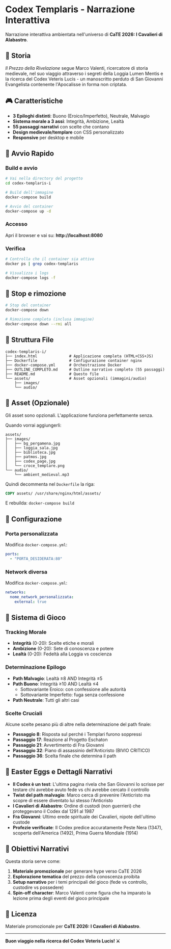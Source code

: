 # Codex Templaris - Narrazione Interattiva

Narrazione interattiva ambientata nell'universo di **CaTE 2026: I Cavalieri di Alabastro**.

## 📖 Storia

*Il Prezzo della Rivelazione* segue Marco Valenti, ricercatore di storia medievale, nel suo viaggio attraverso i segreti della Loggia Lumen Mentis e la ricerca del Codex Veteris Lucis - un manoscritto perduto di San Giovanni Evangelista contenente l'Apocalisse in forma non criptata.

## 🎮 Caratteristiche

- **3 Epiloghi distinti**: Buono (Eroico/Imperfetto), Neutrale, Malvagio
- **Sistema morale a 3 assi**: Integrità, Ambizione, Lealtà
- **55 passaggi narrativi** con scelte che contano
- **Design medievale/templare** con CSS personalizzato
- **Responsive** per desktop e mobile

## 🚀 Avvio Rapido

### Build e avvio
```bash
# Vai nella directory del progetto
cd codex-templaris-i

# Build dell'immagine
docker-compose build

# Avvio del container
docker-compose up -d
```

### Accesso
Apri il browser e vai su: **http://localhost:8080**

### Verifica
```bash
# Controlla che il container sia attivo
docker ps | grep codex-templaris

# Visualizza i logs
docker-compose logs -f
```

## 🛑 Stop e rimozione

```bash
# Stop del container
docker-compose down

# Rimozione completa (inclusa immagine)
docker-compose down --rmi all
```

## 📁 Struttura File

```
codex-templaris-i/
├── index.html              # Applicazione completa (HTML+CSS+JS)
├── Dockerfile              # Configurazione container nginx
├── docker-compose.yml      # Orchestrazione Docker
├── OUTLINE_COMPLETO.md     # Outline narrativo completo (55 passaggi)
├── README.md               # Questo file
└── assets/                 # Asset opzionali (immagini/audio)
    ├── images/
    └── audio/
```

## 🎨 Asset (Opzionale)

Gli asset sono opzionali. L'applicazione funziona perfettamente senza.

Quando vorrai aggiungerli:

```
assets/
├── images/
│   ├── bg_pergamena.jpg
│   ├── loggia_sala.jpg
│   ├── biblioteca.jpg
│   ├── patmos.jpg
│   ├── codex_page.jpg
│   └── croce_templare.png
└── audio/
    └── ambient_medieval.mp3
```

Quindi decommenta nel `Dockerfile` la riga:
```dockerfile
COPY assets/ /usr/share/nginx/html/assets/
```

E rebuilda: `docker-compose build`

## 🔧 Configurazione

### Porta personalizzata
Modifica `docker-compose.yml`:
```yaml
ports:
  - "PORTA_DESIDERATA:80"
```

### Network diversa
Modifica `docker-compose.yml`:
```yaml
networks:
  nome_network_personalizzata:
    external: true
```

## 📝 Sistema di Gioco

### Tracking Morale
- **Integrità** (0-20): Scelte etiche e morali
- **Ambizione** (0-20): Sete di conoscenza e potere
- **Lealtà** (0-20): Fedeltà alla Loggia vs coscienza

### Determinazione Epilogo
- **Path Malvagio**: Lealtà ≥8 AND Integrità ≤5
- **Path Buono**: Integrità ≥10 AND Lealtà ≤4
  - Sottovariante Eroico: con confessione alle autorità
  - Sottovariante Imperfetto: fuga senza confessione
- **Path Neutrale**: Tutti gli altri casi

### Scelte Cruciali
Alcune scelte pesano più di altre nella determinazione del path finale:
- **Passaggio 8**: Risposta sul perché i Templari furono soppressi
- **Passaggio 17**: Reazione al Progetto Eschaton
- **Passaggio 21**: Avvertimento di Fra Giovanni
- **Passaggio 32**: Piano di assassinio dell'Anticristo (BIVIO CRITICO)
- **Passaggio 36**: Scelta finale che determina il path

## 🌟 Easter Eggs e Dettagli Narrativi

- **Il Codex è un test**: L'ultima pagina rivela che San Giovanni lo scrisse per testare chi avrebbe avuto fede vs chi avrebbe cercato il controllo
- **Twist del path malvagio**: Marco cerca di prevenire l'Anticristo ma scopre di essere diventato lui stesso l'Anticristo
- **I Cavalieri di Alabastro**: Ordine di custodi (non guerrieri) che proteggevano il Codex dal 1291 al 1987
- **Fra Giovanni**: Ultimo erede spirituale dei Cavalieri, nipote dell'ultimo custode
- **Profezie verificate**: Il Codex predice accuratamente Peste Nera (1347), scoperta dell'America (1492), Prima Guerra Mondiale (1914)

## 🎯 Obiettivi Narrativi

Questa storia serve come:
1. **Materiale promozionale** per generare hype verso CaTE 2026
2. **Esplorazione tematica** del prezzo della conoscenza proibita
3. **Setup narrativo** per i temi principali del gioco (fede vs controllo, custodire vs possedere)
4. **Spin-off character**: Marco Valenti come figura che ha imparato la lezione prima degli eventi del gioco principale

## 📄 Licenza

Materiale promozionale per **CaTE 2026: I Cavalieri di Alabastro**.

---

**Buon viaggio nella ricerca del Codex Veteris Lucis! ⚔️**

